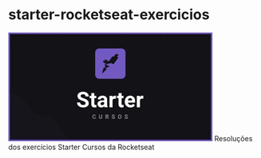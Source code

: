 # starter-rocketseat-exercicios
<img src="/docs/screenshot_starter.jpg" />
Resoluções dos exercícios Starter Cursos da Rocketseat
